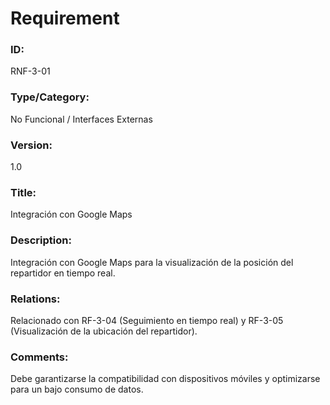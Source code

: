 # Requirement

### ID:
RNF-3-01

### Type/Category:
No Funcional / Interfaces Externas

### Version:
1.0

### Title:
Integración con Google Maps

### Description:
Integración con Google Maps para la visualización de la posición del repartidor en tiempo real.

### Relations:
Relacionado con RF-3-04 (Seguimiento en tiempo real) y RF-3-05 (Visualización de la ubicación del repartidor).

### Comments:
Debe garantizarse la compatibilidad con dispositivos móviles y optimizarse para un bajo consumo de datos.

